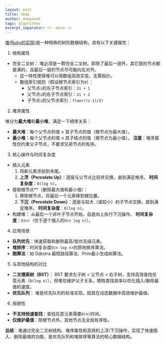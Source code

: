 ```yaml
---
layout: post
title: heap
author: deepseek
tags: algorithms
excerpt_separator: <!--more-->
---
```


[堆](https://www.hello-algo.com/chapter_heap/heap/)([Ruby的实现](http://kanwei.github.io/algorithms/))是一种特殊的树形数据结构，具有以下关键属性：<!--more-->

1. 结构属性

- 完全二叉树：
  堆必须是一颗完全二叉树。即除了最后一层外，其它层的节点都是满的，且最后一层的节点尽可能向左对齐。
  - 这一特性使得堆可以用数组高效实现，无需指针。
  - 数组索引规则（假设根节点索引为`0`）：
    - 父节点`i`的左子节点索引：`2i + 1`
    - 父节点`i`的右子节点索引：`2i + 2`
    - 子节点`i`的父节点索引：`floor((i-1)/2)`

2. 堆序属性

堆分为**最大堆**和**最小堆**，满足一下顺序关系：

  - **最大堆**：每个父节点的值 ≥ 其子节点的值（根节点为最大值）。
  - **最小堆**：每个父节点的值 ≤ 其子结点的值（根节点为最小值）。
**注意**：堆序属性仅约束父子节点，不要求兄弟节点的有序。

3. 核心操作与时间复杂度

- 插入元素
  1. 将新元素添加到末尾。
  2. **上浮（Percolate Up）**：逐层与父节点比较并交换，直到满足堆序。
    **时间复杂度**：`O(log n)`。
- 提取根节点**（删除最大值和最小值）：
  1. 移除根节点，将最后一个元素移到根位置。
  2. **下沉（Percolate Down）**：逐层与较大（或较小）的子节点交换，直到满足堆序。
    **时间复杂度**：`O(log n)`。
- 构建堆：
  从最后一个非叶子节点开始，自底向上执行下沉操作。
  **时间复杂度**：`O(n)`（优于逐个插入的`O(n log n)`）。

4. 应用场景

  - **队列优先**：快速获取和删除最高/低优先级元素。
  - **堆排序**：时间复杂度`O(n log n)`的原地排序算法。
  - **图算法**：如 Dijkstra 最短路径算法、Prim最小生成树算法。

5. 与其他结构的对比

  - **二叉搜索树（BST）**：
    BST 要求左子树 < 父节点 < 右子树，支持高效查找任意元素（`O(log n)`），但堆仅维护父子关系，牺牲查找效率以优化插入/删除最值的速度。
  - **优先队列**：
    堆是优先队列的标准实现，因其在动态数据中高效维护最值。

6. 局限性

  - **不支持快速查找**：查找任意元素需要`O(n)`时间。
  - **仅维护最值**：除根节点外，其他节点无全局有序性。

**总结**：堆通过完全二叉树结构、堆序属性和高效的上浮/下沉操作，实现了快速插入、删除最值的功能，是优先队列和堆排序等算法的核心数据结构。
